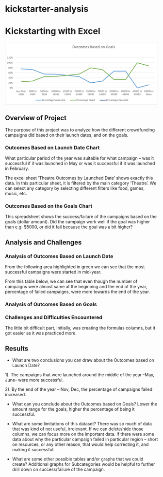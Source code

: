 # kickstarter-analysis

# Kickstarting with Excel
![Chart](./Outcomes_vs_goals.png)
## Overview of Project

The purpose of this project was to analyze how the different crowdfunding campaigns did based on their launch dates, and on the goals.

### Outcomes Based on Launch Date Chart 

What particular period of the year was suitable for what campaign – was it successful if it was launched in May or was it successful if it was launched in February.

The excel sheet ‘Theatre Outcomes by Launched Date’ shows exactly this data. In this particular sheet, it is filtered by the main category ‘Theatre’. We can select any category by selecting different filters like food, games, music, etc.


### Outcomes Based on the Goals Chart

This spreadsheet shows the success/failure of the campaigns based on the goals (dollar amount). Did the campaign work well if the goal was higher than e.g. $5000, or did it fail because the goal was a bit higher?

## Analysis and Challenges

### Analysis of Outcomes Based on Launch Date

From the following area highlighted in green we can see that the most successful campaigns were started in mid-year.

From this table below, we can see that even though the number of campaigns were almost same at the beginning and the end of the year, percentage of failed campaigns, were more towards the end of the year.		

### Analysis of Outcomes Based on Goals

### Challenges and Difficulties Encountered
The little bit difficult part, initially, was creating the formulas columns, but it got easier as it was practiced more. 


## Results

- What are two conclusions you can draw about the Outcomes based on Launch Date?

1). The campaigns that were launched around the middle of the year -May, June- were more successful.

2). By the end of the year – Nov, Dec, the percentage of campaigns failed increased.


- What can you conclude about the Outcomes based on Goals?
  Lower the amount range for the goals, higher the percentage of being it      successful.

- What are some limitations of this dataset?
There was so much of data that was kind of not useful, irrelevant. If we can delete/hide those columns, we can focus more on the important data.
If there were some data about why the particular campaign failed in particular region – short on resources, or any other reason, that would help correcting it, and making it successful.


- What are some other possible tables and/or graphs that we could create?
Additional graphs for Subcategories would be helpful to further drill down on success/failure of the campaign.


